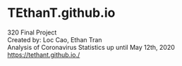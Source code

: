 # TEthanT.github.io
320 Final Project
<br>
Created by: Loc Cao, Ethan Tran
<br>
Analysis of Coronavirus Statistics up until May 12th, 2020
<br>
https://tethant.github.io./
